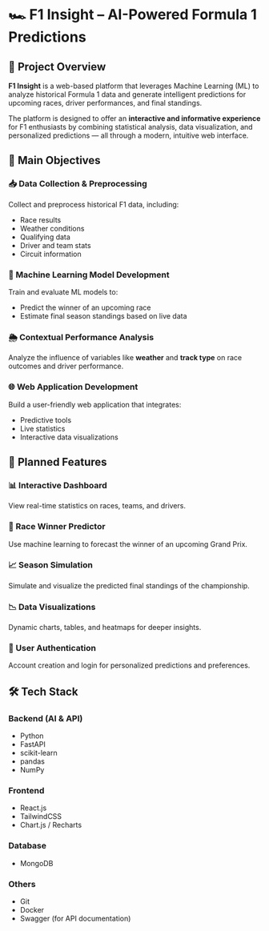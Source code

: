 # 🏎️ F1 Insight – AI-Powered Formula 1 Predictions

## 📌 Project Overview

**F1 Insight** is a web-based platform that leverages Machine Learning (ML) to analyze historical Formula 1 data and generate intelligent predictions for upcoming races, driver performances, and final standings.

The platform is designed to offer an **interactive and informative experience** for F1 enthusiasts by combining statistical analysis, data visualization, and personalized predictions — all through a modern, intuitive web interface.

## 🎯 Main Objectives

### 📥 Data Collection & Preprocessing

Collect and preprocess historical F1 data, including:

- Race results
- Weather conditions
- Qualifying data
- Driver and team stats
- Circuit information

### 🤖 Machine Learning Model Development

Train and evaluate ML models to:

- Predict the winner of an upcoming race
- Estimate final season standings based on live data

### 🌦️ Contextual Performance Analysis

Analyze the influence of variables like **weather** and **track type** on race outcomes and driver performance.

### 🌐 Web Application Development

Build a user-friendly web application that integrates:

- Predictive tools
- Live statistics
- Interactive data visualizations

## 🔧 Planned Features

### 📊 Interactive Dashboard

View real-time statistics on races, teams, and drivers.

### 🏁 Race Winner Predictor

Use machine learning to forecast the winner of an upcoming Grand Prix.

### 📈 Season Simulation

Simulate and visualize the predicted final standings of the championship.

### 📉 Data Visualizations

Dynamic charts, tables, and heatmaps for deeper insights.

### 🔐 User Authentication

Account creation and login for personalized predictions and preferences.

## 🛠️ Tech Stack

### Backend (AI & API)

- Python
- FastAPI
- scikit-learn
- pandas
- NumPy

### Frontend

- React.js
- TailwindCSS
- Chart.js / Recharts

### Database

- MongoDB

### Others

- Git
- Docker
- Swagger (for API documentation)
